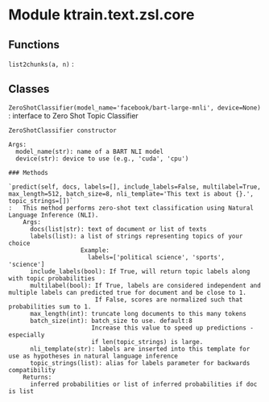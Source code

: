 Module ktrain.text.zsl.core
===========================

Functions
---------

    
`list2chunks(a, n)`
:   

Classes
-------

`ZeroShotClassifier(model_name='facebook/bart-large-mnli', device=None)`
:   interface to Zero Shot Topic Classifier
    
    ZeroShotClassifier constructor
    
    Args:
      model_name(str): name of a BART NLI model
      device(str): device to use (e.g., 'cuda', 'cpu')

    ### Methods

    `predict(self, docs, labels=[], include_labels=False, multilabel=True, max_length=512, batch_size=8, nli_template='This text is about {}.', topic_strings=[])`
    :   This method performs zero-shot text classification using Natural Language Inference (NLI).
        Args:
          docs(list|str): text of document or list of texts
          labels(list): a list of strings representing topics of your choice
                        Example:
                          labels=['political science', 'sports', 'science']
          include_labels(bool): If True, will return topic labels along with topic probabilities
          multilabel(bool): If True, labels are considered independent and multiple labels can predicted true for document and be close to 1.
                            If False, scores are normalized such that probabilities sum to 1.
          max_length(int): truncate long documents to this many tokens
          batch_size(int): batch_size to use. default:8
                           Increase this value to speed up predictions - especially
                           if len(topic_strings) is large.
          nli_template(str): labels are inserted into this template for use as hypotheses in natural language inference
          topic_strings(list): alias for labels parameter for backwards compatibility
        Returns:
          inferred probabilities or list of inferred probabilities if doc is list